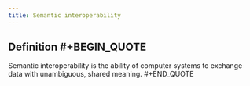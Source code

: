 ```yaml
---
title: Semantic interoperability
---
```


## Definition #+BEGIN_QUOTE
Semantic interoperability is the ability of computer systems to exchange data with unambiguous, shared meaning. 
#+END_QUOTE
##
